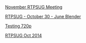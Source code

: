 ﻿[November RTPSUG Meeting](November%20RTPSUG%20Meeting.md)


[RTPSUG - October 30 - June Blender](RTPSUG%20-%20October%2030%20-%20June%20Blender.md)


[Testing 720p](Testing%20720p.md)


[RTPSUG Oct 2014](RTPSUG%20Oct%202014.md)


